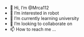 - 👋 Hi, I’m @Mrca112
- 👀 I’m interested in robot
- 🌱 I’m currently learning university
- 💞️ I’m looking to collaborate on  
- 📫 How to reach me ...

<!---
Mrca112/Mrca112 is a ✨ special ✨ repository because its `README.md` (this file) appears on your GitHub profile.
You can click the Preview link to take a look at your changes.
--->
